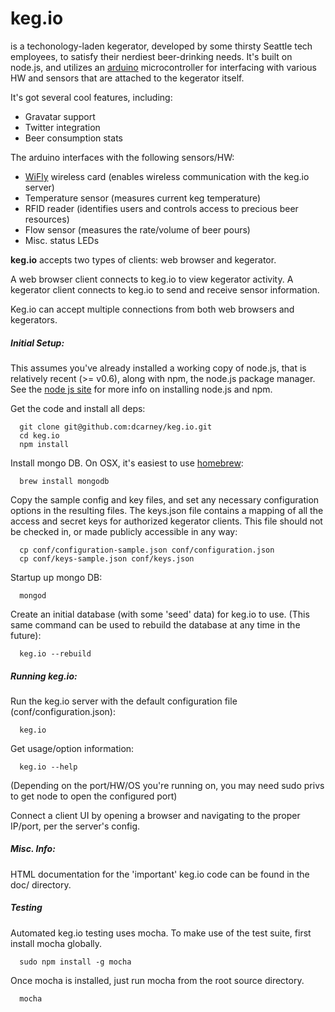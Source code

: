 # **keg.io**
is a techonology-laden kegerator, developed by some thirsty Seattle tech
employees, to satisfy their nerdiest beer-drinking needs.  It's built on
node.js, and utilizes an [arduino](http://www.arduino.cc/) microcontroller for
interfacing with various HW and sensors that are attached to the kegerator
itself.


It's got several cool features, including:

 * Gravatar support
 * Twitter integration
 * Beer consumption stats

The arduino interfaces with the following sensors/HW:

 * [WiFly](http://www.sparkfun.com/products/9367) wireless card (enables
   wireless communication with the keg.io server)
 * Temperature sensor (measures current keg temperature)
 * RFID reader (identifies users and controls access to precious beer resources)
 * Flow sensor (measures the rate/volume of beer pours)
 * Misc. status LEDs

**keg.io** accepts two types of clients: web browser and kegerator.

A web browser client connects to keg.io to view kegerator activity.
A kegerator client connects to keg.io to send and receive sensor information.

Keg.io can accept multiple connections from both web browsers and kegerators.

##### Initial Setup:

This assumes you've already installed a working copy of node.js, that is
relatively recent (>= v0.6), along with npm, the node.js package manager.  See
the [node js site](http://nodejs.org/) for more info on installing node.js and
npm.

Get the code and install all deps:

      git clone git@github.com:dcarney/keg.io.git
      cd keg.io
      npm install

Install mongo DB.  On OSX, it's easiest to use
[homebrew](http://mxcl.github.com/homebrew/):

      brew install mongodb

Copy the sample config and key files, and set any necessary configuration
options in the resulting files.  The keys.json file contains a mapping of all
the access and secret keys for authorized kegerator clients.  This file should
not be checked in, or made publicly accessible in any way:

      cp conf/configuration-sample.json conf/configuration.json
      cp conf/keys-sample.json conf/keys.json

Startup up mongo DB:

      mongod

Create an initial database (with some 'seed' data) for keg.io to use.  (This
same command can be used to rebuild the database at any time in the future):

      keg.io --rebuild

##### Running keg.io:
Run the keg.io server with the default configuration file
(conf/configuration.json):

      keg.io

Get usage/option information:

      keg.io --help

  (Depending on the port/HW/OS you're running on, you may need sudo privs to get
  node to open the configured port)

Connect a client UI by opening a browser and navigating to the proper IP/port,
per the server's config.

##### Misc. Info:
HTML documentation for the 'important' keg.io code can be found in the doc/
directory.

##### Testing
Automated keg.io testing uses mocha. To make use of the test suite, first
install mocha globally.

      sudo npm install -g mocha

Once mocha is installed, just run mocha from the root source directory.

      mocha

